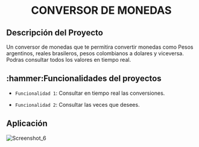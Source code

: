<h1 align="center">CONVERSOR DE MONEDAS</h1>
<h2>Descripción del Proyecto</h2>
<p>Un conversor de monedas que te permitira convertir monedas como Pesos argentinos, reales brasileros, pesos colombianos a dolares y viceversa. Podras consultar todos los valores en tiempo real.</p>

<h2>:hammer:Funcionalidades del proyectos</h2>


- `Funcionalidad 1`: Consultar en tiempo real las conversiones.

- `Funcionalidad 2`: Consultar las veces que desees.

<h2>Aplicación</h2>

![Screenshot_6](https://github.com/JSobero/Conversor/assets/113272848/f7c08bff-2caa-475e-a31c-ab8a0aa8bd7a)
